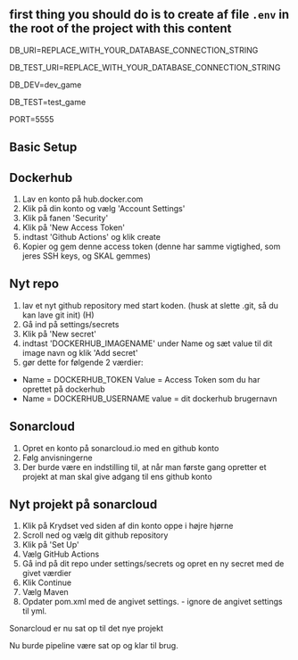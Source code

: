 ## first thing you should do is to create af file `.env` in the root of the project with this content

DB_URI=REPLACE_WITH_YOUR_DATABASE_CONNECTION_STRING

DB_TEST_URI=REPLACE_WITH_YOUR_DATABASE_CONNECTION_STRING

DB_DEV=dev_game

DB_TEST=test_game

PORT=5555


## Basic Setup

## Dockerhub
1. Lav en konto på hub.docker.com
2. Klik på din konto og vælg 'Account Settings'
3. Klik på fanen 'Security'
4. Klik på 'New Access Token'
5. indtast 'Github Actions' og klik create
6. Kopier og gem denne access token (denne har samme vigtighed, som jeres SSH keys, og SKAL gemmes)

## Nyt repo
1. lav et nyt github repository med start koden. (husk at slette .git, så du kan lave git init) (H)
2. Gå ind på settings/secrets
3. Klik på 'New secret'
4. indtast 'DOCKERHUB_IMAGENAME' under Name og sæt value til dit image navn og klik 'Add secret'
5. gør dette for følgende 2 værdier:
* Name = DOCKERHUB_TOKEN   Value = Access Token som du har oprettet på dockerhub
* Name = DOCKERHUB_USERNAME   value = dit dockerhub brugernavn


## Sonarcloud
1. Opret en konto på sonarcloud.io med en github konto
2. Følg anvisningerne
3. Der burde være en indstilling til, at når man første gang opretter et projekt at man skal give adgang til ens github konto

## Nyt projekt på sonarcloud

1. Klik på Krydset ved siden af din konto oppe i højre hjørne
2. Scroll ned og vælg dit github repository
3. Klik på 'Set Up'
4. Vælg GitHub Actions
5. Gå ind på dit repo under settings/secrets og opret en ny secret med de givet værdier
6. Klik Continue
7. Vælg Maven
8. Opdater pom.xml med de angivet settings. - ignore de angivet settings til yml.

Sonarcloud er nu sat op til det nye projekt


Nu burde pipeline være sat op og klar til brug.


